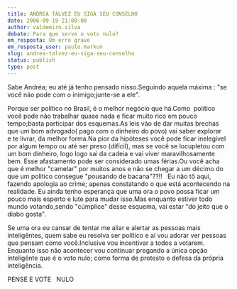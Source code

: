 ```yaml
---
title: ANDREA TALVEZ EU SIGA SEU CONSELHO
date: 2006-09-19 21:00:00
author: valdemiro.silva
debate: Para que serve o voto nulo?
em_resposta: Um erro grave
em_resposta_user: paulo.markun
slug: andrea-talvez-eu-siga-seu-conselho
status: publish 
type: post
---
```


Sabe Andréa; eu até já tenho pensado nisso.Seguindo aquela máxima : "se você não pode com o inimigo;junte-se a ele".


Porque ser político no Brasil, é o melhor negócio que há.Como  político você pode não trabalhar quase nada e ficar muito rico em pouco tempo;basta participar dos esquemas.As leis vão de dar muitas brechas que um bom advogado( pago com o dinheiro do povo) vai saber explorar e te livrar, da melhor forma.Na pior da hipóteses você pode ficar inelegível por algum tempo ou até ser preso (difícil), mas se você se locupletou com um bom dinheiro, logo logo sai da cadeia e vai viver maravilhosamente bem. Esse afastamento pode ser considerado umas férias.Ou você acha que é melhor "camelar" por muitos anos e não se chegar a um décimo do que um politico consegue "pousando de bacana"??!!   Eu não tô aqui, fazendo apologia ao crime; apenas constatando o que está acontecendo na realidade. Eu ainda tenho esperança que uma ora o povo possa ficar um pouco mais esperto e lute para mudar isso.Mas enquanto estiver todo mundo votando,sendo "cúmplice" desse esquema, vai estar "do jeito que o diabo gosta".


Se uma ora eu cansar de tentar me aliar e alertar as pessoas mais inteligêntes, quem sabe eu resolva ser político e aí vou adorar ver pessoas que pensam como você.Inclusive vou incentivar a todos a votarem. Enquanto isso não acontecer vou continuar pregando a única opção inteligênte que é o voto nulo; como forma de protesto e defesa da própria inteligência. 


PENSE E VOTE   NULO


 


                   


 


